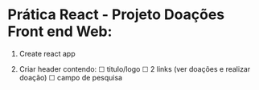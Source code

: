 # Prática React - Projeto Doações Front end Web:

1. Create react app

2. Criar header contendo:
   ☐ titulo/logo
   ☐ 2 links (ver doações e realizar doação)
   ☐ campo de pesquisa
